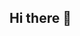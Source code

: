 ## Hi there 👋

<!--
**JuanT147/JuanT147** is a ✨ _special_ ✨ repository because its `README.md` (this file) appears on your GitHub profile.

Here are some ideas to get you started:
- ##🔭 I am currently a student at the San Cristóbal de Huamanga University
- ##🌱I am currently learning information systems, databases and programming in Python.
- ##🤔 I am looking to improve my skills and know what specialty I can be very good at
